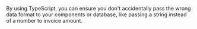 By using TypeScript, you can ensure you don't accidentally pass the wrong data format to your components or database, like passing a string instead of a number to invoice amount.

